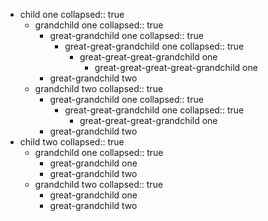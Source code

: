 - child one
  collapsed:: true
  - grandchild one
    collapsed:: true
    - great-grandchild one
      collapsed:: true
      - great-great-grandchild one
        collapsed:: true
        - great-great-great-grandchild one
          - great-great-great-great-grandchild one
    - great-grandchild two
  - grandchild two
    collapsed:: true
    - great-grandchild one
      collapsed:: true
      - great-great-grandchild one
        collapsed:: true
        - great-great-great-grandchild one
    - great-grandchild two
- child two
  collapsed:: true
  - grandchild one
    collapsed:: true
    - great-grandchild one
    - great-grandchild two
  - grandchild two
    collapsed:: true
    - great-grandchild one
    - great-grandchild two
